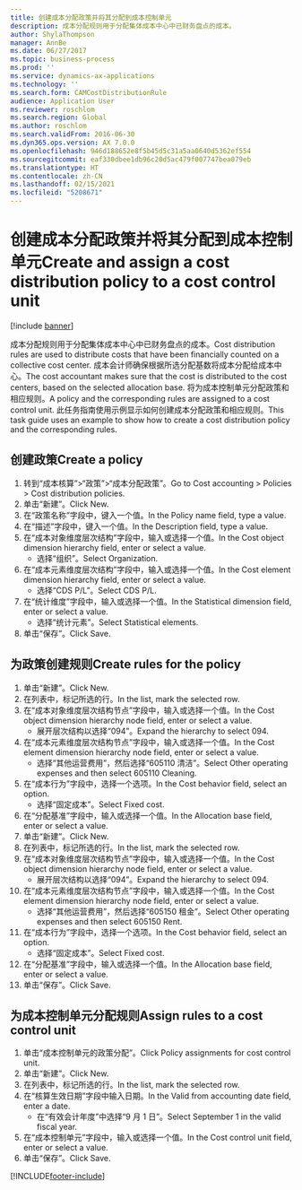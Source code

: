 ```yaml
---
title: 创建成本分配政策并将其分配到成本控制单元
description: 成本分配规则用于分配集体成本中心中已财务盘点的成本。
author: ShylaThompson
manager: AnnBe
ms.date: 06/27/2017
ms.topic: business-process
ms.prod: ''
ms.service: dynamics-ax-applications
ms.technology: ''
ms.search.form: CAMCostDistributionRule
audience: Application User
ms.reviewer: roschlom
ms.search.region: Global
ms.author: roschlom
ms.search.validFrom: 2016-06-30
ms.dyn365.ops.version: AX 7.0.0
ms.openlocfilehash: 946d188652e8f5b45d5c31a5aa0640d5362ef554
ms.sourcegitcommit: eaf330dbee1db96c20d5ac479f007747bea079eb
ms.translationtype: HT
ms.contentlocale: zh-CN
ms.lasthandoff: 02/15/2021
ms.locfileid: "5208671"
---
```

# <a name="create-and-assign-a-cost-distribution-policy-to-a-cost-control-unit"></a><span data-ttu-id="07543-103">创建成本分配政策并将其分配到成本控制单元</span><span class="sxs-lookup"><span data-stu-id="07543-103">Create and assign a cost distribution policy to a cost control unit</span></span>

[!include [banner](../../includes/banner.md)]

<span data-ttu-id="07543-104">成本分配规则用于分配集体成本中心中已财务盘点的成本。</span><span class="sxs-lookup"><span data-stu-id="07543-104">Cost distribution rules are used to distribute costs that have been financially counted on a collective cost center.</span></span> <span data-ttu-id="07543-105">成本会计师确保根据所选分配基数将成本分配给成本中心。</span><span class="sxs-lookup"><span data-stu-id="07543-105">The cost accountant makes sure that the cost is distributed to the cost centers, based on the selected allocation base.</span></span> <span data-ttu-id="07543-106">将为成本控制单元分配政策和相应规则。</span><span class="sxs-lookup"><span data-stu-id="07543-106">A policy and the corresponding rules are assigned to a cost control unit.</span></span> <span data-ttu-id="07543-107">此任务指南使用示例显示如何创建成本分配政策和相应规则。</span><span class="sxs-lookup"><span data-stu-id="07543-107">This task guide uses an example to show how to create a cost distribution policy and the corresponding rules.</span></span>


## <a name="create-a-policy"></a><span data-ttu-id="07543-108">创建政策</span><span class="sxs-lookup"><span data-stu-id="07543-108">Create a policy</span></span>
1. <span data-ttu-id="07543-109">转到“成本核算”>“政策”>“成本分配政策”。</span><span class="sxs-lookup"><span data-stu-id="07543-109">Go to Cost accounting > Policies > Cost distribution policies.</span></span>
2. <span data-ttu-id="07543-110">单击“新建”。</span><span class="sxs-lookup"><span data-stu-id="07543-110">Click New.</span></span>
3. <span data-ttu-id="07543-111">在“政策名称”字段中，键入一个值。</span><span class="sxs-lookup"><span data-stu-id="07543-111">In the Policy name field, type a value.</span></span>
4. <span data-ttu-id="07543-112">在“描述”字段中，键入一个值。</span><span class="sxs-lookup"><span data-stu-id="07543-112">In the Description field, type a value.</span></span>
5. <span data-ttu-id="07543-113">在“成本对象维度层次结构”字段中，输入或选择一个值。</span><span class="sxs-lookup"><span data-stu-id="07543-113">In the Cost object dimension hierarchy field, enter or select a value.</span></span>
    * <span data-ttu-id="07543-114">选择“组织”。</span><span class="sxs-lookup"><span data-stu-id="07543-114">Select Organization.</span></span>  
6. <span data-ttu-id="07543-115">在“成本元素维度层次结构”字段中，输入或选择一个值。</span><span class="sxs-lookup"><span data-stu-id="07543-115">In the Cost element dimension hierarchy field, enter or select a value.</span></span>
    * <span data-ttu-id="07543-116">选择“CDS P/L”。</span><span class="sxs-lookup"><span data-stu-id="07543-116">Select CDS P/L.</span></span>  
7. <span data-ttu-id="07543-117">在“统计维度”字段中，输入或选择一个值。</span><span class="sxs-lookup"><span data-stu-id="07543-117">In the Statistical dimension field, enter or select a value.</span></span>
    * <span data-ttu-id="07543-118">选择“统计元素”。</span><span class="sxs-lookup"><span data-stu-id="07543-118">Select Statistical elements.</span></span>  
8. <span data-ttu-id="07543-119">单击“保存”。</span><span class="sxs-lookup"><span data-stu-id="07543-119">Click Save.</span></span>

## <a name="create-rules-for-the-policy"></a><span data-ttu-id="07543-120">为政策创建规则</span><span class="sxs-lookup"><span data-stu-id="07543-120">Create rules for the policy</span></span>
1. <span data-ttu-id="07543-121">单击“新建”。</span><span class="sxs-lookup"><span data-stu-id="07543-121">Click New.</span></span>
2. <span data-ttu-id="07543-122">在列表中，标记所选的行。</span><span class="sxs-lookup"><span data-stu-id="07543-122">In the list, mark the selected row.</span></span>
3. <span data-ttu-id="07543-123">在“成本对象维度层次结构节点”字段中，输入或选择一个值。</span><span class="sxs-lookup"><span data-stu-id="07543-123">In the Cost object dimension hierarchy node field, enter or select a value.</span></span>
    * <span data-ttu-id="07543-124">展开层次结构以选择“094”。</span><span class="sxs-lookup"><span data-stu-id="07543-124">Expand the hierarchy to select 094.</span></span>  
4. <span data-ttu-id="07543-125">在“成本元素维度层次结构节点”字段中，输入或选择一个值。</span><span class="sxs-lookup"><span data-stu-id="07543-125">In the Cost element dimension hierarchy node field, enter or select a value.</span></span>
    * <span data-ttu-id="07543-126">选择“其他运营费用”，然后选择“605110 清洁”。</span><span class="sxs-lookup"><span data-stu-id="07543-126">Select Other operating expenses and then select 605110 Cleaning.</span></span>  
5. <span data-ttu-id="07543-127">在“成本行为”字段中，选择一个选项。</span><span class="sxs-lookup"><span data-stu-id="07543-127">In the Cost behavior field, select an option.</span></span>
    * <span data-ttu-id="07543-128">选择“固定成本”。</span><span class="sxs-lookup"><span data-stu-id="07543-128">Select Fixed cost.</span></span>  
6. <span data-ttu-id="07543-129">在“分配基准”字段中，输入或选择一个值。</span><span class="sxs-lookup"><span data-stu-id="07543-129">In the Allocation base field, enter or select a value.</span></span>
7. <span data-ttu-id="07543-130">单击“新建”。</span><span class="sxs-lookup"><span data-stu-id="07543-130">Click New.</span></span>
8. <span data-ttu-id="07543-131">在列表中，标记所选的行。</span><span class="sxs-lookup"><span data-stu-id="07543-131">In the list, mark the selected row.</span></span>
9. <span data-ttu-id="07543-132">在“成本对象维度层次结构节点”字段中，输入或选择一个值。</span><span class="sxs-lookup"><span data-stu-id="07543-132">In the Cost object dimension hierarchy node field, enter or select a value.</span></span>
    * <span data-ttu-id="07543-133">展开层次结构以选择“094”。</span><span class="sxs-lookup"><span data-stu-id="07543-133">Expand the hierarchy to select 094.</span></span>  
10. <span data-ttu-id="07543-134">在“成本元素维度层次结构节点”字段中，输入或选择一个值。</span><span class="sxs-lookup"><span data-stu-id="07543-134">In the Cost element dimension hierarchy node field, enter or select a value.</span></span>
    * <span data-ttu-id="07543-135">选择“其他运营费用”，然后选择“605150 租金”。</span><span class="sxs-lookup"><span data-stu-id="07543-135">Select Other operating expenses and then select 605150 Rent.</span></span>  
11. <span data-ttu-id="07543-136">在“成本行为”字段中，选择一个选项。</span><span class="sxs-lookup"><span data-stu-id="07543-136">In the Cost behavior field, select an option.</span></span>
    * <span data-ttu-id="07543-137">选择“固定成本”。</span><span class="sxs-lookup"><span data-stu-id="07543-137">Select Fixed cost.</span></span>  
12. <span data-ttu-id="07543-138">在“分配基准”字段中，输入或选择一个值。</span><span class="sxs-lookup"><span data-stu-id="07543-138">In the Allocation base field, enter or select a value.</span></span>
13. <span data-ttu-id="07543-139">单击“保存”。</span><span class="sxs-lookup"><span data-stu-id="07543-139">Click Save.</span></span>

## <a name="assign-rules-to-a-cost-control-unit"></a><span data-ttu-id="07543-140">为成本控制单元分配规则</span><span class="sxs-lookup"><span data-stu-id="07543-140">Assign rules to a cost control unit</span></span>
1. <span data-ttu-id="07543-141">单击“成本控制单元的政策分配”。</span><span class="sxs-lookup"><span data-stu-id="07543-141">Click Policy assignments for cost control unit.</span></span>
2. <span data-ttu-id="07543-142">单击“新建”。</span><span class="sxs-lookup"><span data-stu-id="07543-142">Click New.</span></span>
3. <span data-ttu-id="07543-143">在列表中，标记所选的行。</span><span class="sxs-lookup"><span data-stu-id="07543-143">In the list, mark the selected row.</span></span>
4. <span data-ttu-id="07543-144">在“核算生效日期”字段中输入日期。</span><span class="sxs-lookup"><span data-stu-id="07543-144">In the Valid from accounting date field, enter a date.</span></span>
    * <span data-ttu-id="07543-145">在“有效会计年度”中选择“9 月 1 日”。</span><span class="sxs-lookup"><span data-stu-id="07543-145">Select September 1 in the valid fiscal year.</span></span>  
5. <span data-ttu-id="07543-146">在“成本控制单元”字段中，输入或选择一个值。</span><span class="sxs-lookup"><span data-stu-id="07543-146">In the Cost control unit field, enter or select a value.</span></span>
6. <span data-ttu-id="07543-147">单击“保存”。</span><span class="sxs-lookup"><span data-stu-id="07543-147">Click Save.</span></span>



[!INCLUDE[footer-include](../../../includes/footer-banner.md)]